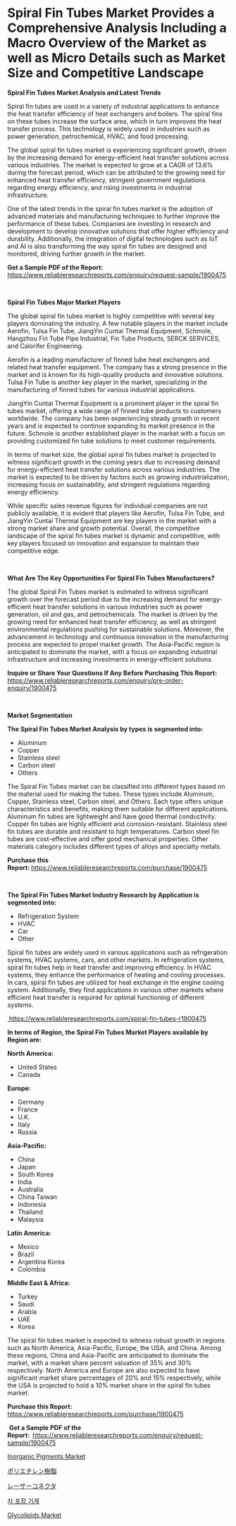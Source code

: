 <p><h1>Spiral Fin Tubes Market Provides a Comprehensive Analysis Including a Macro Overview of the Market as well as Micro Details such as Market Size and Competitive Landscape</h1></p><p><strong>Spiral Fin Tubes Market Analysis and Latest Trends</strong></p>
<p><p>Spiral fin tubes are used in a variety of industrial applications to enhance the heat transfer efficiency of heat exchangers and boilers. The spiral fins on these tubes increase the surface area, which in turn improves the heat transfer process. This technology is widely used in industries such as power generation, petrochemical, HVAC, and food processing.</p><p>The global spiral fin tubes market is experiencing significant growth, driven by the increasing demand for energy-efficient heat transfer solutions across various industries. The market is expected to grow at a CAGR of 13.6% during the forecast period, which can be attributed to the growing need for enhanced heat transfer efficiency, stringent government regulations regarding energy efficiency, and rising investments in industrial infrastructure.</p><p>One of the latest trends in the spiral fin tubes market is the adoption of advanced materials and manufacturing techniques to further improve the performance of these tubes. Companies are investing in research and development to develop innovative solutions that offer higher efficiency and durability. Additionally, the integration of digital technologies such as IoT and AI is also transforming the way spiral fin tubes are designed and monitored, driving further growth in the market.</p></p>
<p><strong>Get a Sample PDF of the Report:&nbsp;</strong> <a href="https://www.reliableresearchreports.com/enquiry/request-sample/1900475">https://www.reliableresearchreports.com/enquiry/request-sample/1900475</a></p>
<p>&nbsp;</p>
<p><strong>Spiral Fin Tubes Major Market Players</strong></p>
<p><p>The global spiral fin tubes market is highly competitive with several key players dominating the industry. A few notable players in the market include Aerofin, Tulsa Fin Tube, JiangYin Cuntai Thermal Equipment, Schmole, Hangzhou Fin Tube Pipe Industrial, Fin Tube Products, SERCK SERVICES, and Calorifer Engineering.</p><p>Aerofin is a leading manufacturer of finned tube heat exchangers and related heat transfer equipment. The company has a strong presence in the market and is known for its high-quality products and innovative solutions. Tulsa Fin Tube is another key player in the market, specializing in the manufacturing of finned tubes for various industrial applications.</p><p>JiangYin Cuntai Thermal Equipment is a prominent player in the spiral fin tubes market, offering a wide range of finned tube products to customers worldwide. The company has been experiencing steady growth in recent years and is expected to continue expanding its market presence in the future. Schmole is another established player in the market with a focus on providing customized fin tube solutions to meet customer requirements.</p><p>In terms of market size, the global spiral fin tubes market is projected to witness significant growth in the coming years due to increasing demand for energy-efficient heat transfer solutions across various industries. The market is expected to be driven by factors such as growing industrialization, increasing focus on sustainability, and stringent regulations regarding energy efficiency.</p><p>While specific sales revenue figures for individual companies are not publicly available, it is evident that players like Aerofin, Tulsa Fin Tube, and JiangYin Cuntai Thermal Equipment are key players in the market with a strong market share and growth potential. Overall, the competitive landscape of the spiral fin tubes market is dynamic and competitive, with key players focused on innovation and expansion to maintain their competitive edge.</p></p>
<p>&nbsp;</p>
<p><strong>What Are The Key Opportunities For Spiral Fin Tubes Manufacturers?</strong></p>
<p><p>The global Spiral Fin Tubes market is estimated to witness significant growth over the forecast period due to the increasing demand for energy-efficient heat transfer solutions in various industries such as power generation, oil and gas, and petrochemicals. The market is driven by the growing need for enhanced heat transfer efficiency, as well as stringent environmental regulations pushing for sustainable solutions. Moreover, the advancement in technology and continuous innovation in the manufacturing process are expected to propel market growth. The Asia-Pacific region is anticipated to dominate the market, with a focus on expanding industrial infrastructure and increasing investments in energy-efficient solutions.</p></p>
<p><strong>Inquire or Share Your Questions If Any Before Purchasing This Report:</strong> <a href="https://www.reliableresearchreports.com/enquiry/pre-order-enquiry/1900475">https://www.reliableresearchreports.com/enquiry/pre-order-enquiry/1900475</a></p>
<p>&nbsp;</p>
<p><strong>Market Segmentation</strong></p>
<p><strong>The Spiral Fin Tubes Market Analysis by types is segmented into:</strong></p>
<p><ul><li>Aluminum</li><li>Copper</li><li>Stainless steel</li><li>Carbon steel</li><li>Others</li></ul></p>
<p><p>The Spiral Fin Tubes market can be classified into different types based on the material used for making the tubes. These types include Aluminum, Copper, Stainless steel, Carbon steel, and Others. Each type offers unique characteristics and benefits, making them suitable for different applications. Aluminum fin tubes are lightweight and have good thermal conductivity. Copper fin tubes are highly efficient and corrosion-resistant. Stainless steel fin tubes are durable and resistant to high temperatures. Carbon steel fin tubes are cost-effective and offer good mechanical properties. Other materials category includes different types of alloys and specialty metals.</p></p>
<p><strong>Purchase this Report:&nbsp;</strong><a href="https://www.reliableresearchreports.com/purchase/1900475">https://www.reliableresearchreports.com/purchase/1900475</a></p>
<p>&nbsp;</p>
<p><strong>The Spiral Fin Tubes Market Industry Research by Application is segmented into:</strong></p>
<p><ul><li>Refrigeration System</li><li>HVAC</li><li>Car</li><li>Other</li></ul></p>
<p><p>Spiral fin tubes are widely used in various applications such as refrigeration systems, HVAC systems, cars, and other markets. In refrigeration systems, spiral fin tubes help in heat transfer and improving efficiency. In HVAC systems, they enhance the performance of heating and cooling processes. In cars, spiral fin tubes are utilized for heat exchange in the engine cooling system. Additionally, they find applications in various other markets where efficient heat transfer is required for optimal functioning of different systems.</p></p>
<p><a href="https://www.reliableresearchreports.com/spiral-fin-tubes-r1900475">&nbsp;https://www.reliableresearchreports.com/spiral-fin-tubes-r1900475</a></p>
<p><strong>In terms of Region, the Spiral Fin Tubes Market Players available by Region are:</strong></p>
<p>
    <p> <strong> North America: </strong>
        <ul>
            <li>United States</li>
            <li>Canada</li>
        </ul>
        </p> 
    <p> <strong> Europe: </strong>
        <ul>
            <li>Germany</li>
            <li>France</li>
            <li>U.K.</li>
            <li>Italy</li>
            <li>Russia</li>
        </ul>
        </p> 
    <p> <strong> Asia-Pacific: </strong>
        <ul>
            <li>China</li>
            <li>Japan</li>
            <li>South Korea</li>
            <li>India</li>
            <li>Australia</li>
            <li>China Taiwan</li>
            <li>Indonesia</li>
            <li>Thailand</li>
            <li>Malaysia</li>
        </ul>
        </p> 
    <p> <strong> Latin America: </strong>
        <ul>
            <li>Mexico</li>
            <li>Brazil</li>
            <li>Argentina Korea</li>
            <li>Colombia</li>
        </ul>
        </p> 
    <p> <strong> Middle East & Africa: </strong>
        <ul>
            <li>Turkey</li>
            <li>Saudi</li>
            <li>Arabia</li>
            <li>UAE</li>
            <li>Korea</li>
        </ul>
    </p>
    </p>
<p><p>The spiral fin tubes market is expected to witness robust growth in regions such as North America, Asia-Pacific, Europe, the USA, and China. Among these regions, China and Asia-Pacific are anticipated to dominate the market, with a market share percent valuation of 35% and 30% respectively. North America and Europe are also expected to have significant market share percentages of 20% and 15% respectively, while the USA is projected to hold a 10% market share in the spiral fin tubes market.</p></p>
<p><strong>Purchase this Report: </strong><a href="https://www.reliableresearchreports.com/purchase/1900475">https://www.reliableresearchreports.com/purchase/1900475</a></p>
<p>&nbsp;<strong>Get a Sample PDF of the Report:&nbsp;&nbsp;</strong><a href="https://www.reliableresearchreports.com/enquiry/request-sample/1900475">https://www.reliableresearchreports.com/enquiry/request-sample/1900475</a></p>
<p><strong></strong></p>
<p><p><a href="https://www.linkedin.com/pulse/inorganic-pigments-market-size-growth-outlook-from-2024-2031-5fyae?trackingId=9LzAtndfohxtKH%2B38eKbUQ%3D%3D">Inorganic Pigments Market</a></p><p><a href="https://medium.com/@gustavorn8776xcc/pes-%E3%83%9D%E3%83%AA%E3%82%A8%E3%83%BC%E3%83%86%E3%83%AB%E3%82%B9%E3%83%AB%E3%83%9B%E3%83%B3%E6%A8%B9%E8%84%82-%E5%B8%82%E5%A0%B4%E3%81%AE%E5%8B%95%E5%90%91%E3%81%A82024%E5%B9%B4%E3%81%8B%E3%82%892031%E5%B9%B4%E3%81%BE%E3%81%A7%E3%81%AE%E5%B8%82%E5%A0%B4%E5%88%86%E6%9E%90%E3%82%92%E4%BA%88%E6%B8%AC%E3%81%97%E3%81%BE%E3%81%99-7a5a1a897343">ポリエチレン樹脂</a></p><p><a href="https://medium.com/@baileeupton1902/%E3%83%AC%E3%83%BC%E3%82%B6%E3%83%BC%E3%82%B3%E3%83%8D%E3%82%AF%E3%82%BF%E5%B8%82%E5%A0%B4-%E3%82%BF%E3%82%A4%E3%83%97-%E3%82%A2%E3%83%97%E3%83%AA%E3%82%B1%E3%83%BC%E3%82%B7%E3%83%A7%E3%83%B3-%E5%9C%B0%E7%90%86%E3%81%AB%E3%82%88%E3%82%8B%E5%8C%85%E6%8B%AC%E7%9A%84%E8%A9%95%E4%BE%A1-6b8572637486">レーザーコネクタ</a></p><p><a href="https://medium.com/@flower89678/%EC%B0%A8-%ED%8F%AC%EC%9E%A5%EA%B8%B0%EA%B8%B0-%EC%8B%9C%EC%9E%A5-%EC%9D%B8%EC%82%AC%EC%9D%B4%ED%8A%B8-%EC%8B%9C%EC%9E%A5-%ED%8A%B8%EB%A0%8C%EB%93%9C-%EC%84%B1%EC%9E%A5-2024%EB%85%84%EB%B6%80%ED%84%B0-2031%EB%85%84%EA%B9%8C%EC%A7%80-%EC%98%88%EC%83%81-978a9784e509">차 포장 기계</a></p><p><a href="https://www.linkedin.com/pulse/glycolipids-market-size-growth-outlook-from-2024-2031-projecting-hfste?trackingId=qKhqsGUuL3Y7IZzeXOiMRg%3D%3D">Glycolipids Market</a></p></p>